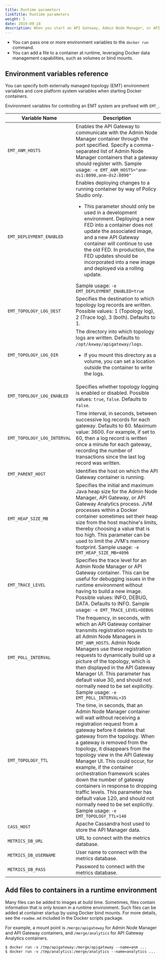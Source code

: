 ```yaml
---
title: Runtime parameters
linkTitle: Runtime parameters
weight: 5
date: 2019-09-18
description: When you start an API Gateway, Admin Node Manager, or API Gateway Analytics container, you can customize its behavior at runtime.
---
```


* You can pass one or more environment variables to the `docker run` command.
* You can add a file to a container at runtime, leveraging Docker data management capabilities, such as volumes or bind mounts.

## Environment variables reference

You can specify both externally managed topology (EMT) environment variables and core platform system variables when starting Docker containers.

Environment variables for controlling an EMT system are prefixed with `EMT_`.

| Variable Name | Description |
|------|-------|
| `EMT_ANM_HOSTS`             | Enables the API Gateway to communicate with the Admin Node Manager container through the port specified. Specify a comma-separated list of Admin Node Manager containers that a gateway should register with.  Sample usage: `-e EMT_ANM_HOSTS="anm-ds1:8090,anm-ds2:8090"` |
| `EMT_DEPLOYMENT_ENABLED`    | Enables deploying changes to a running container by way of Policy Studio only.  <ul><li>This parameter should only be used in a development environment. Deploying a new FED into a container does not update the associated image, and a new API Gateway container will continue to use the old FED. In production, the FED updates should be incorporated into a new image and deployed via a rolling update.</li></ul> Sample usage: `-e EMT_DEPLOYMENT_ENABLED=true`|
| `EMT_TOPOLOGY_LOG_DEST`     | Specifies the destination to which topology log records are written. Possible values: 1 (Topology log), 2 (Trace log), 3 (both). Defaults to 1.   |
| `EMT_TOPOLOGY_LOG_DIR`      | The directory into which topology logs are written. Defaults to `/opt/Axway/apigateway/logs`. <ul><li>If you mount this directory as a volume, you can set a location outside the container to write the logs.</li></ul> |
| `EMT_TOPOLOGY_LOG_ENABLED`  | Specifies whether topology logging is enabled or disabled. Possible values: `true`, `false`. Defaults to `false`.  |
| `EMT_TOPOLOGY_LOG_INTERVAL` | Time interval, in seconds, between successive log records for each gateway. Defaults to 60. Maximum value: 3600. For example, if set to 60, then a log record is written once a minute for each gateway, recording the number of transactions since the last log record was written.  |
| `EMT_PARENT_HOST`           | Identifies the host on which the API Gateway container is running.|
| `EMT_HEAP_SIZE_MB`          | Specifies the initial and maximum Java heap size for the Admin Node Manager, API Gateway, or API Gateway Analytics process. JVM processes within a Docker container sometimes set their heap size from the host machine's limits, thereby choosing a value that is too high. This parameter can be used to limit the JVM's memory footprint. Sample usage: `-e EMT_HEAP_SIZE_MB=4096` |
| `EMT_TRACE_LEVEL`           | Specifies the trace level for an Admin Node Manager or API Gateway container. This can be useful for debugging issues in the runtime environment  without having to build a new image. Possible values: INFO, DEBUG, DATA. Defaults to INFO. Sample usage: `-e EMT_TRACE_LEVEL=DEBUG` |
| `EMT_POLL_INTERVAL`         | The frequency, in seconds, with which an API Gateway container transmits registration requests to all Admin Node Managers in `EMT_ANM_HOSTS`. Admin Node Managers use these registration requests to dynamically build up a picture of the topology, which is then displayed in the API Gateway Manager UI. This parameter has default value 30, and should not normally need to be set explicitly. Sample usage: `-e EMT_POLL_INTERVAL=35`  |
| `EMT_TOPOLOGY_TTL`          | The time, in seconds, that an Admin Node Manager container will wait without receiving a registration request from a gateway before it deletes that gateway from the topology. When a gateway is removed from the topology, it disappears from the topology view in the API Gateway Manager UI. This could occur, for example, if the container orchestration framework scales down the number of gateway containers in response to dropping traffic levels. This parameter has default value 120, and should not normally need to be set explicitly. Sample usage: `-e EMT_TOPOLOGY_TTL=140`|
| `CASS_HOST`                 | Apache Cassandra host used to store the API Manager data.  |
| `METRICS_DB_URL`            | URL to connect with the metrics database. |
| `METRICS_DB_USERNAME`       | User name to connect with the metrics database. |
| `METRICS_DB_PASS`           | Password to connect with the metrics database.  |

## Add files to containers in a runtime environment

Many files can be added to images at build time.
Sometimes, files contain information that is only known in a runtime environment.
Such files can be added at container startup by using Docker bind mounts. For more details, see the `readme.md` included in the Docker scripts package.

For example, a mount point is `/merge/apigateway` for Admin Node Manager and API Gateway containers, and `/merge/analytics` for API Gateway Analytics containers.

```
$ docker run -v /tmp/apigateway:/merge/apigateway --name=anm ...
$ docker run -v /tmp/analytics:/merge/analytics --name=analytics ...
```
